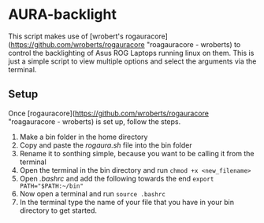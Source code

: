 # AURA-backlight

This script makes use of [wrobert's rogauracore](https://github.com/wroberts/rogauracore "roagauracore - wroberts) to control the backlighting of Asus ROG Laptops running linux on them.
This is just a simple script to view multiple options and select the arguments via the terminal.

## Setup
Once [rogauracore](https://github.com/wroberts/rogauracore "roagauracore - wroberts) is set up, follow the steps.

1. Make a bin folder in the home directory
2. Copy and paste the _rogaura.sh_ file into the bin folder
3. Rename it to sonthing simple, because you want to be calling it from the terminal
4. Open the terminal in the bin directory and run 
	```chmod +x <new_filename>```
5. Open *.bashrc* and add the following towards the end
	```export PATH="$PATH:~/bin"```
6. Now open a terminal and run
	```source .bashrc```
7. In the terminal type the name of your file that you have in your bin directory to get started.
